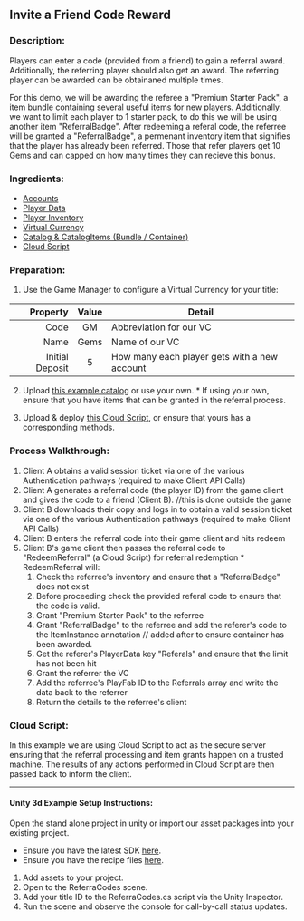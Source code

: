 ## Invite a Friend Code Reward 
### Description:
Players can enter a code (provided from a friend) to gain a referral award. Additionally, the referring player should also get an award. The referring player can be awarded can be obtainaned multiple times. 

 For this demo, we will be awarding the referee a "Premium Starter Pack", a item bundle containing several useful items for new players. Additionally, we want to limit each player to 1 starter pack, to do this we will be using another item "ReferralBadge". After redeeming a referal code, the referree will be granted a "ReferralBadge", a permenant inventory item that signifies that the player has already been referred. Those that refer players get 10 Gems and can capped on how many times they can recieve this bonus.

### Ingredients:
  * [Accounts](https://api.playfab.com/docs/building-blocks#Accounts)
  * [Player Data](https://api.playfab.com/docs/building-blocks#Player_Data)
  * [Player Inventory](https://api.playfab.com/docs/building-blocks#Player_Inventory)
  * [Virtual Currency](https://api.playfab.com/docs/building-blocks#Virtual_Currency)
  * [Catalog & CatalogItems (Bundle / Container)](https://api.playfab.com/docs/building-blocks#Catalog)
  * [Cloud Script](https://api.playfab.com/docs/building-blocks#Cloud_Script)

### Preparation:
  1. Use the Game Manager to configure a Virtual Currency for your title:

  | Property | Value | Detail
  ---: | :---: | --- 
  Code | GM | Abbreviation for our VC
  Name | Gems | Name of our VC
  Initial Deposit | 5 | How many each player gets with a new account

  2. Upload [this example catalog](/Recipes/ReferralCodes/PlayFab-JSON/Catalog.json) or use your own.
    * If using your own, ensure that you have items that can be granted in the referral process.

  3. Upload & deploy [this Cloud Script](/Recipes/ReferralCodes/CloudScript.js), or ensure that yours has a corresponding methods.

### Process Walkthrough:
  1. Client A obtains a valid session ticket via one of the various Authentication pathways (required to make Client API Calls)
  2. Client A generates a referral code (the player ID) from the game client and gives the code to a friend (Client B). //this is done outside the game
  3. Client B downloads their copy and logs in to obtain a valid session ticket via one of the various Authentication pathways (required to make Client API Calls)
  4. Client B enters the referral code into their game client and hits redeem
  5. Client B's game client then passes the referral code to "RedeemReferral" (a Cloud Script) for referral redemption
    * RedeemReferral will:
      1) Check the referree's inventory and ensure that a "ReferralBadge" does not exist
      2) Before proceeding check the provided referal code to ensure that the code is valid. 
      3) Grant "Premium Starter Pack" to the referree
      4) Grant "ReferralBadge" to the referree and add the referer's code to the ItemInstance annotation  // added after to ensure container has been awarded.
      5) Get the referer's PlayerData key "Referals" and ensure that the limit has not been hit
      6) Grant the referrer the VC 
      7) Add the referree's PlayFab ID to the Referrals array and write the data back to the referrer
      8) Return the details to the referree's client 

### Cloud Script:
In this example we are using Cloud Script to act as the secure server ensuring that the referral processing and item grants happen on a trusted machine. The results of any actions performed in Cloud Script are then passed back to inform the client.


----

#### Unity 3d Example Setup Instructions:
Open the stand alone project in unity or import our asset packages into your existing project.
  * Ensure you have the latest SDK [here](https://github.com/PlayFab/UnitySDK/raw/versioned/PlayFabClientSDK.unitypackage).
  * Ensure you have the recipe files [here](/Recipes/ReferralCodes/Unity3d-Example/ReferralCodesRecipe.unitypackage).
  
  1. Add assets to your project. 
  2. Open to the ReferraCodes scene.
  3. Add your title ID to the ReferraCodes.cs script via the Unity Inspector.
  4. Run the scene and observe the console for call-by-call status updates.